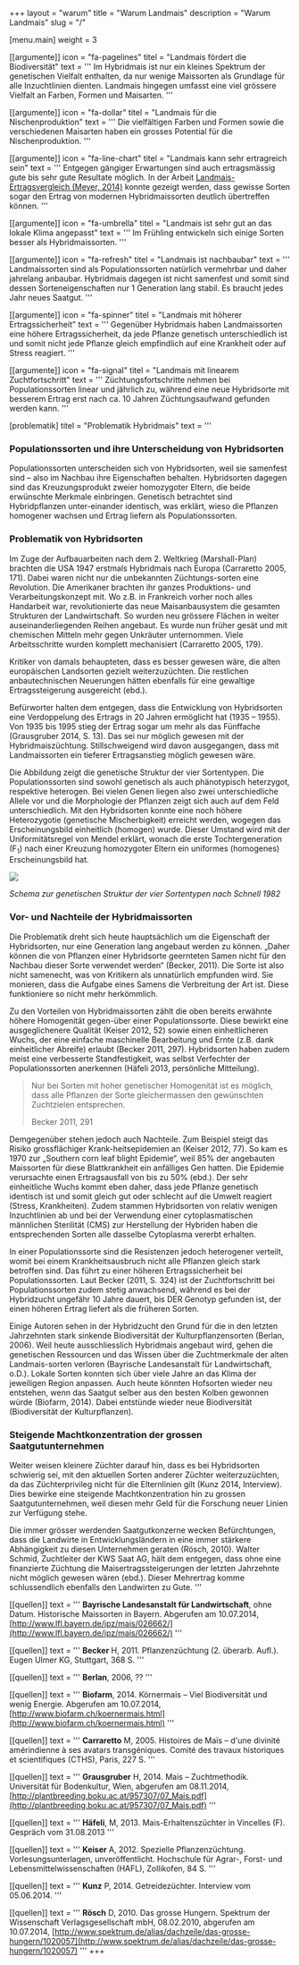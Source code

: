 +++
layout = "warum"
title = "Warum Landmais"
description = "Warum Landmais"
slug = "/"

[menu.main]
  weight = 3

[[argumente]]
  icon = "fa-pagelines"
  titel = "Landmais fördert die Biodiversität"
  text = '''
Im Hybridmais ist nur ein kleines Spektrum der genetischen Vielfalt enthalten, da nur wenige Maissorten als Grundlage für alle Inzuchtlinien dienten. Landmais hingegen umfasst eine viel grössere Vielfalt an Farben, Formen und Maisarten.
'''

[[argumente]]
  icon = "fa-dollar"
  titel = "Landmais für die Nischenproduktion"
  text = '''
Die vielfältigen Farben und Formen sowie die verschiedenen Maisarten haben ein grosses Potential für die Nischenproduktion.
'''

[[argumente]]
  icon = "fa-line-chart"
  titel = "Landmais kann sehr ertragreich sein"
  text = '''
Entgegen gängiger Erwartungen sind auch ertragsmässig gute bis sehr gute Resultate möglich. In der Arbeit [Landmais-Ertragsvergleich (Meyer, 2014)](/downloads/landmais-ertragsvergleich-meyer-2014-ba-hafl.pdf) konnte gezeigt werden, dass gewisse Sorten sogar den Ertrag von modernen Hybridmaissorten deutlich übertreffen können.
'''

[[argumente]]
  icon = "fa-umbrella"
  titel = "Landmais ist sehr gut an das lokale Klima angepasst"
  text = '''
Im Frühling entwickeln sich einige Sorten besser als Hybridmaissorten.
'''

[[argumente]]
  icon = "fa-refresh"
  titel = "Landmais ist nachbaubar"
  text = '''
Landmaissorten sind als Populationssorten natürlich vermehrbar und daher jahrelang anbaubar. Hybridmais dagegen ist nicht samenfest und somit sind dessen Sorteneigenschaften nur 1 Generation lang stabil. Es braucht jedes Jahr neues Saatgut.
'''

[[argumente]]
  icon = "fa-spinner"
  titel = "Landmais mit höherer Ertragssicherheit"
  text = '''
Gegenüber Hybridmais haben Landmaissorten eine höhere Ertragssicherheit, da jede Pflanze genetisch unterschiedlich ist und somit nicht jede Pflanze gleich empfindlich auf eine Krankheit oder auf Stress reagiert.
'''

[[argumente]]
  icon = "fa-signal"
  titel = "Landmais mit linearem Zuchtfortschritt"
  text = '''
Züchtungsfortschritte nehmen bei Populationssorten linear und jährlich zu, während eine neue Hybridsorte mit besserem Ertrag erst nach ca. 10 Jahren Züchtungsaufwand gefunden werden kann.
'''

[problematik]
  titel = "Problematik Hybridmais"
  text = '''
### Populationssorten und ihre Unterscheidung von Hybridsorten

Populationssorten unterscheiden sich von Hybridsorten, weil sie samenfest sind – also im Nachbau ihre Eigenschaften behalten. Hybridsorten dagegen sind das Kreuzungsprodukt zweier homozygoter Eltern, die beide erwünschte Merkmale einbringen. Genetisch betrachtet sind Hybridpflanzen unter-einander identisch, was erklärt, wieso die Pflanzen homogener wachsen und Ertrag liefern als Populationssorten.

### Problematik von Hybridsorten

Im Zuge der Aufbauarbeiten nach dem 2. Weltkrieg (Marshall-Plan) brachten die USA 1947 erstmals Hybridmais nach Europa (Carraretto 2005, 171). Dabei waren nicht nur die unbekannten Züchtungs-sorten eine Revolution. Die Amerikaner brachten ihr ganzes Produktions- und Verarbeitungskonzept mit. Wo z.B. in Frankreich vorher noch alles Handarbeit war, revolutionierte das neue Maisanbausystem die gesamten Strukturen der Landwirtschaft. So wurden neu grössere Flächen in weiter auseinanderliegenden Reihen angebaut. Es wurde nun früher gesät und mit chemischen Mitteln mehr gegen Unkräuter unternommen. Viele Arbeitsschritte wurden komplett mechanisiert (Carraretto 2005, 179).

Kritiker von damals behaupteten, dass es besser gewesen wäre, die alten europäischen Landsorten gezielt weiterzuzüchten. Die restlichen anbautechnischen Neuerungen hätten ebenfalls für eine gewaltige Ertragssteigerung ausgereicht (ebd.).

Befürworter halten dem entgegen, dass die Entwicklung von Hybridsorten eine Verdoppelung des Ertrags in 20 Jahren ermöglicht hat (1935 – 1955). Von 1935 bis 1995 stieg der Ertrag sogar um mehr als das Fünffache (Grausgruber 2014, S. 13). Das sei nur möglich gewesen mit der Hybridmaiszüchtung. Stillschweigend wird davon ausgegangen, dass mit Landmaissorten ein tieferer Ertragsanstieg möglich gewesen wäre.

Die Abbildung zeigt die genetische Struktur der vier Sortentypen. Die Populationssorten sind sowohl genetisch als auch phänotypisch heterzygot, respektive heterogen. Bei vielen Genen liegen also zwei unterschiedliche Allele vor und die Morphologie der Pflanzen zeigt sich auch auf dem Feld unterschiedlich. Mit den Hybridsorten konnte eine noch höhere Heterozygotie (genetische Mischerbigkeit) erreicht werden, wogegen das Erscheinungsbild einheitlich (homogen) wurde. Dieser Umstand wird mit der Uniformitätsregel von Mendel erklärt, wonach die erste Tochtergeneration (F<sub>1</sub>) nach einer Kreuzung homozygoter Eltern ein uniformes (homogenes) Erscheinungsbild hat.

<img class="img-responsive" src="genetische-struktur.jpg">

*Schema zur genetischen Struktur der vier Sortentypen nach Schnell 1982*


### Vor- und Nachteile der Hybridmaissorten

Die Problematik dreht sich heute hauptsächlich um die Eigenschaft der Hybridsorten, nur eine Generation lang angebaut werden zu können. „Daher können die von Pflanzen einer Hybridsorte geernteten Samen nicht für den Nachbau dieser Sorte verwendet werden“ (Becker, 2011). Die Sorte ist also nicht samenecht, was von Kritikern als unnatürlich empfunden wird. Sie monieren, dass die Aufgabe eines Samens die Verbreitung der Art ist. Diese funktioniere so nicht mehr herkömmlich.

Zu den Vorteilen von Hybridmaissorten zählt die oben bereits erwähnte höhere Homogenität gegen-über einer Populationssorte. Diese bewirkt eine ausgeglichenere Qualität (Keiser 2012, 52) sowie einen einheitlicheren Wuchs, der eine einfache maschinelle Bearbeitung und Ernte (z.B. dank einheitlicher Abreife) erlaubt (Becker 2011, 297). Hybridsorten haben zudem meist eine verbesserte Standfestigkeit, was selbst Verfechter der Populationssorten anerkennen (Häfeli 2013, persönliche Mitteilung).

<blockquote>
  <p>Nur bei Sorten mit hoher genetischer Homogenität ist es möglich, dass alle Pflanzen der Sorte gleichermassen den gewünschten Zuchtzielen entsprechen.</p>
  <footer>Becker 2011, 291</footer>
</blockquote>

Demgegenüber stehen jedoch auch Nachteile. Zum Beispiel steigt das Risiko grossflächiger Krank-heitsepidemien an (Keiser 2012, 77). So kam es 1970 zur „Southern corn leaf blight Epidemie“, weil 85% der angebauten Maissorten für diese Blattkrankheit ein anfälliges Gen hatten. Die Epidemie verursachte einen Ertragsausfall von bis zu 50% (ebd.). Der sehr einheitliche Wuchs kommt eben daher, dass jede Pflanze genetisch identisch ist und somit gleich gut oder schlecht auf die Umwelt reagiert (Stress, Krankheiten). Zudem stammen Hybridsorten von relativ wenigen Inzuchtlinien ab und bei der Verwendung einer cytoplasmatischen männlichen Sterilität (CMS) zur Herstellung der Hybriden haben die entsprechenden Sorten alle dasselbe Cytoplasma vererbt erhalten.

In einer Populationssorte sind die Resistenzen jedoch heterogener verteilt, womit bei einem Krankheitsausbruch nicht alle Pflanzen gleich stark betroffen sind. Das führt zu einer höheren Ertragssicherheit bei Populationssorten. Laut Becker (2011, S. 324) ist der Zuchtfortschritt bei Populationssorten zudem stetig anwachsend, während es bei der Hybridzucht ungefähr 10 Jahre dauert, bis DER Genotyp gefunden ist, der einen höheren Ertrag liefert als die früheren Sorten.

Einige Autoren sehen in der Hybridzucht den Grund für die in den letzten Jahrzehnten stark sinkende Biodiversität der Kulturpflanzensorten (Berlan, 2006). Weil heute ausschliesslich Hybridmais angebaut wird, gehen die genetischen Ressourcen und das Wissen über die Zuchtmerkmale der alten Landmais-sorten verloren (Bayrische Landesanstalt für Landwirtschaft, o.D.). Lokale Sorten konnten sich über viele Jahre an das Klima der jeweiligen Region anpassen. Auch heute könnten Hofsorten wieder neu entstehen, wenn das Saatgut selber aus den besten Kolben gewonnen würde (Biofarm, 2014). Dabei entstünde wieder neue Biodiversität (Biodiversität der Kulturpflanzen).</p>


### Steigende Machtkonzentration der grossen Saatgutunternehmen

Weiter weisen kleinere Züchter darauf hin, dass es bei Hybridsorten schwierig sei, mit den aktuellen Sorten anderer Züchter weiterzuzüchten, da das Züchterprivileg nicht für die Elternlinien gilt (Kunz 2014, Interview). Dies bewirke eine steigende Machtkonzentration hin zu grossen Saatgutunternehmen, weil diesen mehr Geld für die Forschung neuer Linien zur Verfügung stehe.

Die immer grösser werdenden Saatgutkonzerne wecken Befürchtungen, dass die Landwirte in Entwicklungsländern in eine immer stärkere Abhängigkeit zu diesen Unternehmen geraten (Rösch, 2010). Walter Schmid, Zuchtleiter der KWS Saat AG, hält dem entgegen, dass ohne eine finanzierte Züchtung die Maisertragssteigerungen der letzten Jahrzehnte nicht möglich gewesen wären (ebd.). Dieser Mehrertrag komme schlussendlich ebenfalls den Landwirten zu Gute.
'''

[[quellen]]
  text = '''
**Bayrische Landesanstalt für Landwirtschaft**, ohne Datum. Historische Maissorten in Bayern. Abgerufen am 10.07.2014, [http://www.lfl.bayern.de/ipz/mais/026662/](http://www.lfl.bayern.de/ipz/mais/026662/)
'''

[[quellen]]
  text = '''
**Becker** H, 2011. Pflanzenzüchtung (2. überarb. Aufl.). Eugen Ulmer KG, Stuttgart, 368 S.
'''

[[quellen]]
  text = '''
**Berlan**, 2006, ??
'''

[[quellen]]
  text = '''
**Biofarm**, 2014. Körnermais – Viel Biodiversität und wenig Energie. Abgerufen am 10.07.2014, [http://www.biofarm.ch/koernermais.html](http://www.biofarm.ch/koernermais.html)
'''

[[quellen]]
  text = '''
**Carraretto** M, 2005. Histoires de Maïs – d'une divinité amérindienne à ses avatars transgéniques. Comité des travaux historiques et scientifiques (CTHS), Paris, 227 S.
'''

[[quellen]]
  text = '''
**Grausgruber** H, 2014. Mais – Zuchtmethodik. Universität für Bodenkultur, Wien, abgerufen am 08.11.2014, [http://plantbreeding.boku.ac.at/957307/07_Mais.pdf](http://plantbreeding.boku.ac.at/957307/07_Mais.pdf)
'''

[[quellen]]
  text = '''
**Häfeli**, M, 2013. Mais-Erhaltenszüchter in Vincelles (F). Gespräch vom 31.08.2013
'''

[[quellen]]
  text = '''
**Keiser** A, 2012. Spezielle Pflanzenzüchtung. Vorlesungsunterlagen, unveröffentlicht. Hochschule für Agrar-, Forst- und Lebensmittelwissenschaften (HAFL), Zollikofen, 84 S.
'''

[[quellen]]
  text = '''
**Kunz** P, 2014. Getreidezüchter. Interview vom 05.06.2014.
'''

[[quellen]]
  text = '''
  **Rösch** D, 2010. Das grosse Hungern. Spektrum der Wissenschaft Verlagsgesellschaft mbH, 08.02.2010, abgerufen am 10.07.2014, [http://www.spektrum.de/alias/dachzeile/das-grosse-hungern/1020057](http://www.spektrum.de/alias/dachzeile/das-grosse-hungern/1020057)
'''
+++
